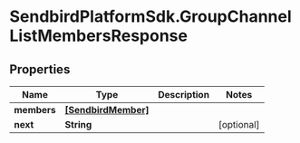 # SendbirdPlatformSdk.GroupChannelListMembersResponse

## Properties

Name | Type | Description | Notes
------------ | ------------- | ------------- | -------------
**members** | [**[SendbirdMember]**](SendbirdMember.md) |  | 
**next** | **String** |  | [optional] 



